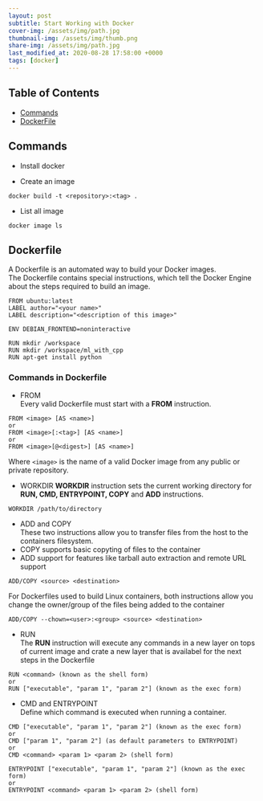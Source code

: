 ```yaml
---
layout: post
subtitle: Start Working with Docker
cover-img: /assets/img/path.jpg
thumbnail-img: /assets/img/thumb.png
share-img: /assets/img/path.jpg
last_modified_at: 2020-08-28 17:58:00 +0000
tags: [docker]
---
```


## Table of Contents
* [Commands](*commands)
* [DockerFile](*dockerfile)


## Commands
* Install docker

* Create an image
```
docker build -t <repository>:<tag> .
```

* List all image
```
docker image ls
```




## Dockerfile
A Dockerfile is an automated way to build your Docker images.\
The Dockerfile contains special instructions, which tell the Docker Engine about the steps required to build an image.
```
FROM ubuntu:latest
LABEL author="<your name>"
LABEL description="<description of this image>"

ENV DEBIAN_FRONTEND=noninteractive

RUN mkdir /workspace
RUN mkdir /workspace/ml_with_cpp
RUN apt-get install python
```

### Commands in Dockerfile
* FROM\
Every valid Dockerfile must start with a **FROM** instruction.
```
FROM <image> [AS <name>]
or
FROM <image>[:<tag>] [AS <name>]
or
FROM <image>[@<digest>] [AS <name>]
```
Where ```<image>``` is the name of a valid Docker image from any public or private repository.

* WORKDIR
**WORKDIR** instruction sets the current working directory for **RUN, CMD, ENTRYPOINT, COPY** and **ADD** instructions.
```
WORKDIR /path/to/directory
```

* ADD and COPY\
These two instructions allow you to transfer files from the host to the containers filesystem.
 * COPY supports basic copyting of files to the container
 * ADD support for features like tarball auto extraction and remote URL support
```
ADD/COPY <source> <destination>
```
For Dockerfiles used to build Linux containers, both instructions allow you change the owner/group of the files being added to the container
```
ADD/COPY --chown=<user>:<group> <source> <destination>
```

* RUN\
The **RUN** instruction will execute any commands in a new layer on tops of current image and crate a new layer that is availabel for the next steps in the Dockerfile
```
RUN <command> (known as the shell form)
or
RUN ["executable", "param 1", "param 2"] (known as the exec form)
```
* CMD and ENTRYPOINT\
Define which command is executed when running a container.
```
CMD ["executable", "param 1", "param 2"] (known as the exec form)
or
CMD ["param 1", "param 2"] (as default parameters to ENTRYPOINT)
or
CMD <command> <param 1> <param 2> (shell form)

ENTRYPOINT ["executable", "param 1", "param 2"] (known as the exec form)
or
ENTRYPOINT <command> <param 1> <param 2> (shell form) 
```

